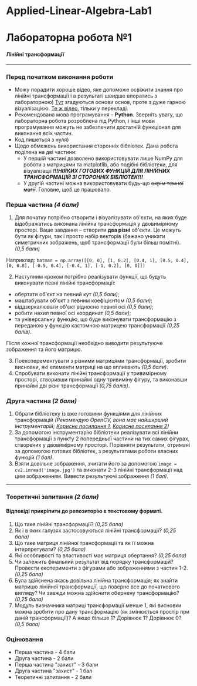 # Applied-Linear-Algebra-Lab1

# Лабораторна робота №1
#### Лінійні трансформації
---
### Перед початком виконання роботи
- Можу порадити хороше відео, яке допоможе освіжити знання про лінійні трансформації і в результаті швидше впоратись з лабораторною) [Тут](https://www.youtube.com/watch?v=kYB8IZa5AuE&ab_channel=3Blue1Brown) згадуються основи основ, проте з дуже гарною візуалізацією. [Те ж відео](https://www.youtube.com/watch?v=fuBsMED8GOw&ab_channel=3Blue1BrownUA),  тільки у перекладі.
- Рекомендована мова програмування – **Python**. Зверніть увагу, що лабораторна робота розроблена під Python, і інші мови програмування можуть не забезпечити достатній функціонал для виконання всіх частин.
- Код пишеться з нуля)
- Щодо обмежень використання сторонніх бібліотек. Дана робота поділена на дві частини:
  - У першій частині дозволено використовувати лише NumPy для роботи з матрицями та matplotlib, або подібні бібліотеки, для візуалізації ***!!!НІЯКИХ ГОТОВИХ ФУНКЦІЙ ДЛЯ ЛІНІЙНИХ ТРАНСФОРМАЦІЙ ЗІ СТОРОННІХ БІБЛІОТЕК!!!***
  - У другій частині можна використовувати будь-що ~~окрім темної магії~~. Головне, щоб це працювало.
 
### Перша частина *(4 бали)*
1. Для початку потрібно створити і візуалізувати об'єкти, на яких буде відображатись виконана лінійна трансформація у двовимірному просторі. Ваше завдання – створити **два різні** об'єкти. Це можуть бути як фігури, так і просто набір векторів (бажано уникати симетричних зображень, щоб трансформації були більш помітні). *(0,5 бали)*

Наприклад:
    ```
    batman = np.array([[0, 0], [1, 0.2], [0.4, 1], [0.5, 0.4], [0, 0.8], [-0.5, 0.4], [-0.4, 1], [-1, 0.2], [0, 0]])
    ```

2. Наступним кроком потрібно реалізувати функції, що будуть виконувати певні лінійні трансформації:
- обертати об'єкт на певний кут *(0,5 бали)*;
- маштабувати об'єкт з певним коефіцієнтом *(0,5 бали)*;
- віддзеркалювати об'єкт відносно певної осі *(0,5 бали)*;
- робити нахил певної осі координат *(0,5 бали)*;
- та універсальну функцію, що буде виконувати трансформацію з переданою у функцію кастомною матрицею трансформації *(0,25 балів)*.

Після кожної трансформації необхідно виводити результуюче зображення та його матрицю.

3. Поексперементувати з різними матрицями трансформації, зробити висновки, які елементи матриці на що впливають *(0,5 бали)*.
4. Спробувати виконати лінійні трансформації у тривимірному просторі, створивши принаймі одну тривиміну фігуру, та виконавши принаймі дві різні трансформації *(0,75 балів)*.

### Друга частина *(2 бали)*
1. Обрати бібліотеку із вже готовими функціями для лінійних трансформацій *(Рекомендую OpenCV, вона має найширший інструментарій; [Корисне посилання 1](https://docs.opencv.org/4.x/da/d6e/tutorial_py_geometric_transformations.html), [Корисне посилання 2](https://medium.com/@conghung43/image-projective-transformation-with-opencv-python-f0028aaf2b6d))*
2. За допомогою інструментарію бібліотеки реалізувати всі лінійни трансформації з пункту 2 попередньої частини на тих самих фігурах, створених у двовимірному просторі. Порівняти результати, отримані за допомогою готових бібліотек, з результатами роботи власних функцій *(1 бал)*.
3. Взяти довільне зображення, зчитати його за допомогою ``image = cv2.imread('image.jpg')`` та виконати 2-3 лінійні трансформації над цим зображенням. Вивести результуючі зображення *(1 бал)*.

---
### Теоретичні запитання *(2 бали)*
#### Відповіді прикріпити до репозиторію в текстовому форматі.
1. Що таке лінійні трансформації? *(0,25 бала)*
2. Як і в яких галузях застосовуються лінійні трансформації? *(0,25 бала)*
3. Що таке матриця лінійної трансформації та як її можна інтерпретувати? *(0,25 бала)*
4. Які особливості та властивості має матриця обертання? *(0,25 бала)*
5. Чи залежить фінальний результат від порядку трансформацій? Провести експерименти з фігурами або зображеннями з частин 1-2.  *(0,25 бала)*
6. Була здійснена якась довільна лінійна трансформація; як знайти матрицю лінійної трансформації, що поверне все до початкового вигляду? Чи завжди можна здійснити обернену трансформацію? *(0,25 бала)*
7. Модуль визначника матриці трансформації менше 1, які висновки можна зробити про дану трансформацію (як змінюється простір при даній трансформації)? А якщо більше 1? Дорівнює 1? Дорівнює 0? *(0,5 бала)*

### Оцінювання
  - Перша частина - 4 бали
  - Друга частина - 2 бали
  - Перша частина "захист" - 3 бали
  - Друга частина "захист" - 1 бал
  - Теоретичні запитання - 2 бали